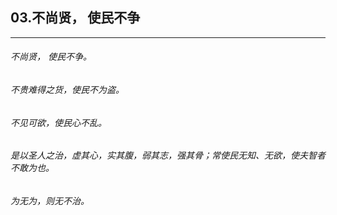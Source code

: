 ## 03.不尚贤， 使民不争
---


###### 不尚贤， 使民不争。

###### 不贵难得之货，使民不为盗。

###### 不见可欲，使民心不乱。

###### 是以圣人之治，虚其心，实其腹，弱其志，强其骨；常使民无知、无欲，使夫智者不敢为也。

###### 为无为，则无不治。

######  

